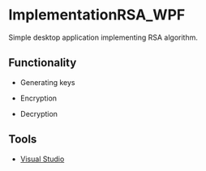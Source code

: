 # ImplementationRSA_WPF

Simple desktop application implementing RSA algorithm. 

## Functionality
  - Generating keys
      
  - Encryption

  - Decryption
    
## Tools

* [Visual Studio](https://www.visualstudio.com)
